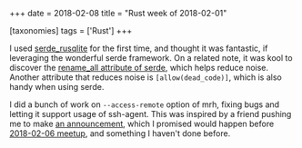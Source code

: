 +++
date = 2018-02-08
title = "Rust week of 2018-02-01"

[taxonomies]
tags = ['Rust']
+++

I used [serde_rusqlite] for the first time, and thought it was
fantastic, if leveraging the wonderful serde framework. On a related
note, it was kool to discover the [rename_all attribute of serde],
which helps reduce noise. Another attribute that reduces noise is
`[allow(dead_code)]`, which is also handy when using serde.

I did a bunch of work on `--access-remote` option of mrh, fixing bugs
and letting it support usage of ssh-agent. This was inspired by a friend
pushing me to make [an announcement], which I promised would happen
before [2018-02-06 meetup], and something I haven't done before.

  [serde_rusqlite]: https://crates.io/crates/serde_rusqlite
  [rename_all attribute of serde]: https://serde.rs/container-attrs.html#serderenameall--
  [an announcement]: https://www.reddit.com/r/rust/comments/7vb3u7/announcing_mrh_the_multigitrepo_helper
  [2018-02-06 meetup]: https://twitter.com/tshepang_dev/status/960955091296702466
